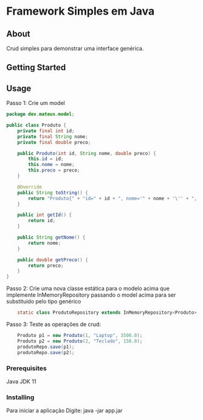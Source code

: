# Framework Simples em Java

## About <a name = "about"></a>
Crud simples para demonstrar uma interface genérica.

## Getting Started <a name = "getting_started"></a>

## Usage
Passo 1:
Crie um model 
``` java
package dev.mateus.model;

public class Produto {
    private final int id;
    private final String nome;
    private final double preco;

    public Produto(int id, String nome, double preco) {
        this.id = id;
        this.nome = nome;
        this.preco = preco;
    }

    @Override
    public String toString() {
        return "Produto{" + "id=" + id + ", nome='" + nome + '\'' + ", preco=" + preco + '}';
    }

    public int getId() {
        return id;
    }

    public String getNome() {
        return nome;
    }

    public double getPreco() {
        return preco;
    }
}

```

Passo 2:
Crie uma nova classe estática para o modelo acima que implemente InMemoryRepository passando o model
acima para ser substituido pelo tipo genérico

```java
    static class ProdutoRepository extends InMemoryRepository<Produto> {}
``` 

Passo 3: Teste as operações de crud:
```java
    Produto p1 = new Produto(1, "Laptop", 3500.0);
    Produto p2 = new Produto(2, "Teclado", 150.0);
    produtoRepo.save(p1);
    produtoRepo.save(p2);
```


### Prerequisites
Java JDK 11 

### Installing
Para iniciar a aplicação Digite:
    java -jar app.jar


